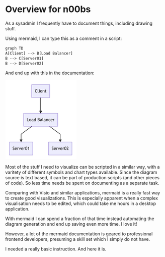 # Overview for n00bs

As a sysadmin I frequently have to document things, including drawing stuff.

Using mermaid, I can type this as a comment in a script:

```
graph TD
A[Client] --> B[Load Balancer]
B --> C[Server01]
B --> D[Server02]
```

And end up with this in the documentation:

![Flowchart](./img/n00b-firstFlow.png)

Most of the stuff I need to visualize can be scripted in a similar way, with a varitety of different symbols and chart types available. Since the diagram source is text based, it can be part of production scripts (and other pieces of code). So less time needs be spent on documenting as a separate task.

Comparing with Visio and similar applications, mermaid is a really fast way to create good visualizations. This is especially apparent when a complex visualisation needs to be edited, which could take me hours in a desktop application.

With mermaid I can spend a fraction of that time instead automating the diagram generation and end up saving even more time. I love it!


However, a lot of the mermaid documentation is geared to professional frontend developers, presuming a skill set which I simply do not have.

I needed a really basic instruction. And here it is.
